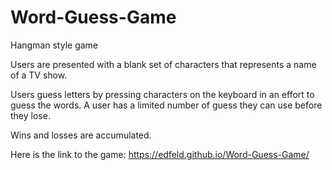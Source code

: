 # Word-Guess-Game
Hangman style game

Users are presented with a blank set of characters that represents a name of a TV show.  

Users guess letters by pressing characters on the keyboard in an effort to guess the words.  A user has a limited number of guess they can use before they lose.

Wins and losses are accumulated.  

Here is the link to the game:  https://edfeld.github.io/Word-Guess-Game/
